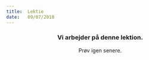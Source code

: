 ```yaml
---
title:  Lektie
date:   09/07/2018
---
```


### <center>Vi arbejder på denne lektion.</center>
<center>Prøv igen senere.</center>